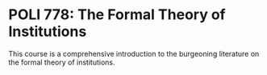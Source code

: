 # POLI 778: The Formal Theory of Institutions

This course is a comprehensive introduction to the burgeoning literature on the formal theory of institutions.